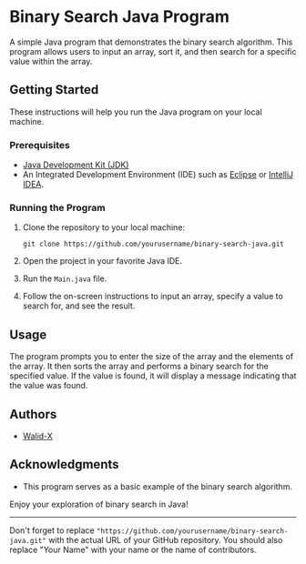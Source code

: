 # Binary Search Java Program

A simple Java program that demonstrates the binary search algorithm. This program allows users to input an array, sort it, and then search for a specific value within the array.

## Getting Started

These instructions will help you run the Java program on your local machine.

### Prerequisites

- [Java Development Kit (JDK)](https://www.oracle.com/java/technologies/javase-downloads.html)
- An Integrated Development Environment (IDE) such as [Eclipse](https://www.eclipse.org/downloads/) or [IntelliJ IDEA](https://www.jetbrains.com/idea/download/).

### Running the Program

1. Clone the repository to your local machine:

   ```shell
   git clone https://github.com/yourusername/binary-search-java.git
   ```

2. Open the project in your favorite Java IDE.

3. Run the `Main.java` file.

4. Follow the on-screen instructions to input an array, specify a value to search for, and see the result.

## Usage

The program prompts you to enter the size of the array and the elements of the array. It then sorts the array and performs a binary search for the specified value. If the value is found, it will display a message indicating that the value was found.

## Authors

- [Walid-X](https://github.com/Walid-X)

## Acknowledgments

- This program serves as a basic example of the binary search algorithm.

Enjoy your exploration of binary search in Java!

---

Don't forget to replace `"https://github.com/yourusername/binary-search-java.git"` with the actual URL of your GitHub repository. You should also replace "Your Name" with your name or the name of contributors.
